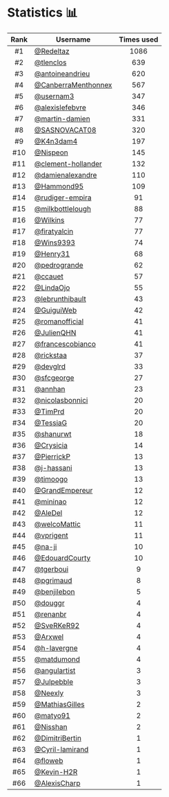# Statistics 📊

|Rank|Username|Times used|
:--------:|--------|:--------:|
|#1|[@Redeltaz](https://github.com/Redeltaz)|1086|
|#2|[@tlenclos](https://github.com/tlenclos)|639|
|#3|[@antoineandrieu](https://github.com/antoineandrieu)|620|
|#4|[@CanberraMenthonnex](https://github.com/CanberraMenthonnex)|567|
|#5|[@usernam3](https://github.com/usernam3)|347|
|#6|[@alexislefebvre](https://github.com/alexislefebvre)|346|
|#7|[@martin-damien](https://github.com/martin-damien)|331|
|#8|[@SASNOVACAT08](https://github.com/SASNOVACAT08)|320|
|#9|[@K4n3dam4](https://github.com/K4n3dam4)|197|
|#10|[@Nispeon](https://github.com/Nispeon)|145|
|#11|[@clement-hollander](https://github.com/clement-hollander)|132|
|#12|[@damienalexandre](https://github.com/damienalexandre)|110|
|#13|[@Hammond95](https://github.com/Hammond95)|109|
|#14|[@rudiger-empira](https://github.com/rudiger-empira)|91|
|#15|[@milkbottlelough](https://github.com/milkbottlelough)|88|
|#16|[@Wilkins](https://github.com/Wilkins)|77|
|#17|[@firatyalcin](https://github.com/firatyalcin)|77|
|#18|[@Wins9393](https://github.com/Wins9393)|74|
|#19|[@Henry31](https://github.com/Henry31)|68|
|#20|[@pedrogrande](https://github.com/pedrogrande)|62|
|#21|[@ccauet](https://github.com/ccauet)|57|
|#22|[@LindaOjo](https://github.com/LindaOjo)|55|
|#23|[@lebrunthibault](https://github.com/lebrunthibault)|43|
|#24|[@GuiguiWeb](https://github.com/GuiguiWeb)|42|
|#25|[@romanofficial](https://github.com/romanofficial)|41|
|#26|[@JulienQHN](https://github.com/JulienQHN)|41|
|#27|[@francescobianco](https://github.com/francescobianco)|41|
|#28|[@rickstaa](https://github.com/rickstaa)|37|
|#29|[@devglrd](https://github.com/devglrd)|33|
|#30|[@sfcgeorge](https://github.com/sfcgeorge)|27|
|#31|[@annhan](https://github.com/annhan)|23|
|#32|[@nicolasbonnici](https://github.com/nicolasbonnici)|20|
|#33|[@TimPrd](https://github.com/TimPrd)|20|
|#34|[@TessiaG](https://github.com/TessiaG)|20|
|#35|[@shanurwt](https://github.com/shanurwt)|18|
|#36|[@Crysicia](https://github.com/Crysicia)|14|
|#37|[@PierrickP](https://github.com/PierrickP)|13|
|#38|[@j-hassani](https://github.com/j-hassani)|13|
|#39|[@timoogo](https://github.com/timoogo)|13|
|#40|[@GrandEmpereur](https://github.com/GrandEmpereur)|12|
|#41|[@mininao](https://github.com/mininao)|12|
|#42|[@AleDel](https://github.com/AleDel)|12|
|#43|[@welcoMattic](https://github.com/welcoMattic)|11|
|#44|[@vprigent](https://github.com/vprigent)|11|
|#45|[@na-ji](https://github.com/na-ji)|10|
|#46|[@EdouardCourty](https://github.com/EdouardCourty)|10|
|#47|[@tgerboui](https://github.com/tgerboui)|9|
|#48|[@pgrimaud](https://github.com/pgrimaud)|8|
|#49|[@benjilebon](https://github.com/benjilebon)|5|
|#50|[@douggr](https://github.com/douggr)|4|
|#51|[@renanbr](https://github.com/renanbr)|4|
|#52|[@SveRKeR92](https://github.com/SveRKeR92)|4|
|#53|[@Arxwel](https://github.com/Arxwel)|4|
|#54|[@h-lavergne](https://github.com/h-lavergne)|4|
|#55|[@matdumond](https://github.com/matdumond)|4|
|#56|[@angulartist](https://github.com/angulartist)|3|
|#57|[@Julpebble](https://github.com/Julpebble)|3|
|#58|[@Neexly](https://github.com/Neexly)|3|
|#59|[@MathiasGilles](https://github.com/MathiasGilles)|2|
|#60|[@matyo91](https://github.com/matyo91)|2|
|#61|[@Nisshan](https://github.com/Nisshan)|2|
|#62|[@DimitriBertin](https://github.com/DimitriBertin)|1|
|#63|[@Cyril-lamirand](https://github.com/Cyril-lamirand)|1|
|#64|[@floweb](https://github.com/floweb)|1|
|#65|[@Kevin-H2R](https://github.com/Kevin-H2R)|1|
|#66|[@AlexisCharp](https://github.com/AlexisCharp)|1|
